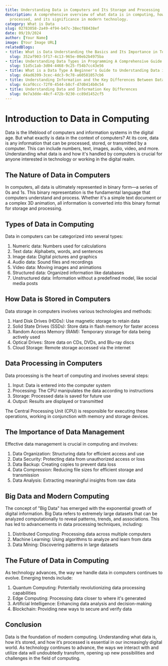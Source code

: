 ```yaml
---
title: Understanding Data in Computers and Its Storage and Processing
description: A comprehensive overview of what data is in computing, how it's stored,
  processed, and its significance in modern technology.
category: What is Data
slug: 02783058-2a49-4f94-b47c-38ecf88438ef
date: 09/19/2024
author: [Your Name]
image: [Your Image URL]
relatedBlogs:
- title: What is Data Understanding the Basics and Its Importance in Today's World
  slug: 352af903-5f17-4c13-965e-00eb2b4975ba
- title: Understanding Data Types in Programming A Comprehensive Guide
  slug: 51d5c1ab-3d04-4468-9c25-f54b7cc43e56
- title: What is a Data Type A Beginner's Guide to Understanding Data in Programming
  slug: d4ad6399-3cec-4dc3-9c78-a60581057cb6
- title: Understanding Information and the Key Differences Between Data and Information
  slug: 6caf0ccc-72f0-4544-b8cf-d7d0414b0c54
- title: Understanding Data and Information Key Differences
  slug: 0e7a3dde-48cf-472b-9230-cc89d1452cf5
---
```


# Introduction to Data in Computing

Data is the lifeblood of computers and information systems in the digital age. But what exactly is data in the context of computers? At its core, data is any information that can be processed, stored, or transmitted by a computer. This can include numbers, text, images, audio, video, and more. Understanding what data is and how it's handled by computers is crucial for anyone interested in technology or working in the digital realm.

## The Nature of Data in Computers

In computers, all data is ultimately represented in binary form—a series of 0s and 1s. This binary representation is the fundamental language that computers understand and process. Whether it's a simple text document or a complex 3D animation, all information is converted into this binary format for storage and processing.

## Types of Data in Computing

Data in computers can be categorized into several types:

1. Numeric data: Numbers used for calculations
2. Text data: Alphabets, words, and sentences
3. Image data: Digital pictures and graphics
4. Audio data: Sound files and recordings
5. Video data: Moving images and animations
6. Structured data: Organized information like databases
7. Unstructured data: Information without a predefined model, like social media posts

## How Data is Stored in Computers

Data storage in computers involves various technologies and methods:

1. Hard Disk Drives (HDDs): Use magnetic storage to retain data
2. Solid State Drives (SSDs): Store data in flash memory for faster access
3. Random Access Memory (RAM): Temporary storage for data being actively used
4. Optical Drives: Store data on CDs, DVDs, and Blu-ray discs
5. Cloud Storage: Remote storage accessed via the internet

## Data Processing in Computers

Data processing is the heart of computing and involves several steps:

1. Input: Data is entered into the computer system
2. Processing: The CPU manipulates the data according to instructions
3. Storage: Processed data is saved for future use
4. Output: Results are displayed or transmitted

The Central Processing Unit (CPU) is responsible for executing these operations, working in conjunction with memory and storage devices.

## The Importance of Data Management

Effective data management is crucial in computing and involves:

1. Data Organization: Structuring data for efficient access and use
2. Data Security: Protecting data from unauthorized access or loss
3. Data Backup: Creating copies to prevent data loss
4. Data Compression: Reducing file sizes for efficient storage and transmission
5. Data Analysis: Extracting meaningful insights from raw data

## Big Data and Modern Computing

The concept of "Big Data" has emerged with the exponential growth of digital information. Big Data refers to extremely large datasets that can be analyzed computationally to reveal patterns, trends, and associations. This has led to advancements in data processing techniques, including:

1. Distributed Computing: Processing data across multiple computers
2. Machine Learning: Using algorithms to analyze and learn from data
3. Data Mining: Discovering patterns in large datasets

## The Future of Data in Computing

As technology advances, the way we handle data in computers continues to evolve. Emerging trends include:

1. Quantum Computing: Potentially revolutionizing data processing capabilities
2. Edge Computing: Processing data closer to where it's generated
3. Artificial Intelligence: Enhancing data analysis and decision-making
4. Blockchain: Providing new ways to secure and verify data

## Conclusion

Data is the foundation of modern computing. Understanding what data is, how it’s stored, and how it’s processed is essential in our increasingly digital world. As technology continues to advance, the ways we interact with and utilize data will undoubtedly transform, opening up new possibilities and challenges in the field of computing.